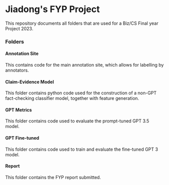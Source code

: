 
# Jiadong's FYP Project

This repository documents all folders that are used for a Biz/CS Final year Project 2023. 

### Folders
#### Annotation Site
This contains code for the main annotation site, which allows for labelling by annotators. 

#### Claim-Evidence Model 
This folder contains python code used for the construction of a non-GPT fact-checking classifier model, together with feature generation.

#### GPT Metrics
This folder contains code used to evaluate the prompt-tuned GPT 3.5 model.

#### GPT Fine-tuned
This folder contains code used to train and evaluate the fine-tuned GPT 3 model.

#### Report
This folder contains the FYP report submitted.

